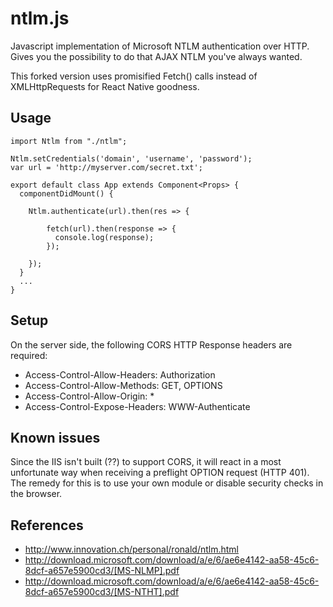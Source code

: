 ntlm.js
======
Javascript implementation of Microsoft NTLM authentication over HTTP. Gives you the possibility to do that AJAX NTLM
you've always wanted.

This forked version uses promisified Fetch() calls instead of XMLHttpRequests for React Native goodness.

Usage
------
    import Ntlm from "./ntlm";
    
    Ntlm.setCredentials('domain', 'username', 'password');
    var url = 'http://myserver.com/secret.txt';

    export default class App extends Component<Props> {
      componentDidMount() {

        Ntlm.authenticate(url).then(res => {

            fetch(url).then(response => {
              console.log(response);
            });

        });
      }
      ...
    }  
      

Setup
------
On the server side, the following CORS HTTP Response headers are required:
* Access-Control-Allow-Headers: Authorization
* Access-Control-Allow-Methods: GET, OPTIONS
* Access-Control-Allow-Origin: *
* Access-Control-Expose-Headers: WWW-Authenticate

Known issues
-----
Since the IIS isn't built (??) to support CORS, it will react in a most unfortunate way when receiving a
preflight OPTION request (HTTP 401). The remedy for this is to use your own module or disable security checks
in the browser.

References
------
* http://www.innovation.ch/personal/ronald/ntlm.html
* http://download.microsoft.com/download/a/e/6/ae6e4142-aa58-45c6-8dcf-a657e5900cd3/[MS-NLMP].pdf
* http://download.microsoft.com/download/a/e/6/ae6e4142-aa58-45c6-8dcf-a657e5900cd3/[MS-NTHT].pdf
